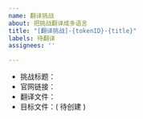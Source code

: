 ```yaml
---
name: 翻译挑战
about: 把挑战翻译成多语言
title: "[翻译挑战]-{tokenID}-{title}"
labels: 待翻译
assignees: ''

---
```


- 挑战标题：
- 官网链接：
- 翻译文件：
- 目标文件：( 待创建 )
